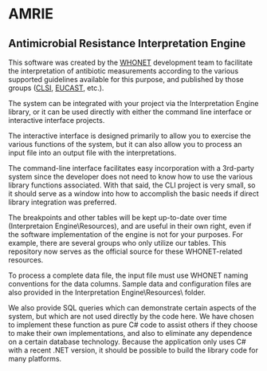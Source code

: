 # AMRIE
## Antimicrobial Resistance Interpretation Engine

This software was created by the [WHONET](https://whonet.org) development team to facilitate
the interpretation of antibiotic measurements according to the various supported guidelines
available for this purpose, and published by those groups ([CLSI](https://clsi.org/), [EUCAST](https://www.eucast.org/), etc.).

The system can be integrated with your project via the Interpretation Engine library, or it
can be used directly with either the command line interface or interactive interface projects.

The interactive interface is designed primarily to allow you to exercise the various functions
of the system, but it can also allow you to process an input file into an output file with the
interpretations.

The command-line interface facilitates easy incorporation with a 3rd-party system since the
developer does not need to know how to use the various library functions associated. With that
said, the CLI project is very small, so it should serve as a window into how to accomplish the
basic needs if direct library integration was preferred.

The breakpoints and other tables will be kept up-to-date over time (Interpretaion Engine\Resources),
and are useful in their own right, even if the software implementation of the engine is not for
your purposes. For example, there are several groups who only utilize our tables.
This repository now serves as the official source for these WHONET-related resources.

To process a complete data file, the input file must use WHONET naming conventions for the 
data columns. Sample data and configuration files are also provided in the
Interpretation Engine\Resources\ folder.

We also provide SQL queries which can demonstrate certain aspects of the system, but which are
not used directly by the code here. We have chosen to implement these function as pure C# code
to assist others if they choose to make their own implementations, and also to eliminate any
dependence on a certain database technology. Because the application only uses C# with a recent
.NET version, it should be possible to build the library code for many platforms.

